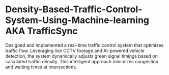 # Density-Based-Traffic-Control-System-Using-Machine-learning AKA TrafficSync
Designed and implemented a real-time traffic control system that optimizes traffic flow. Leveraging live CCTV footage and AI-powered vehicle detection, the system dynamically adjusts green signal timings based on calculated traffic density. This intelligent approach minimizes congestion and waiting times at intersections.
